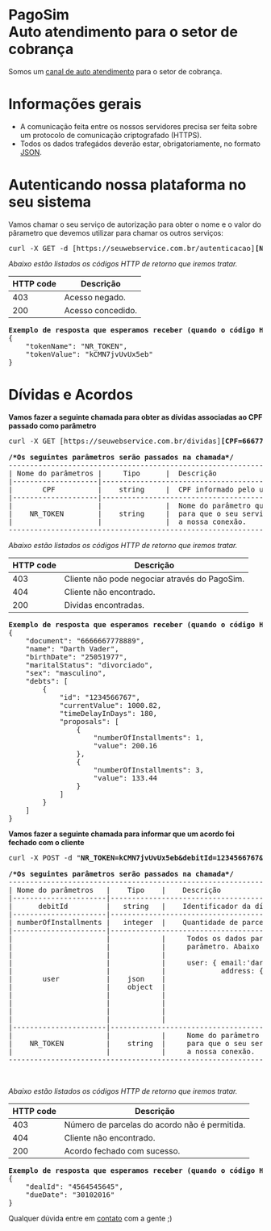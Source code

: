 PagoSim<br>Auto atendimento para o setor de cobrança
====

Somos um [canal de auto atendimento](http://www.slideshare.net/pagosim/apresentao-comercial-pagosim) para o setor de cobrança.


Informações gerais
===

* A comunicação feita entre os nossos servidores precisa ser feita sobre um protocolo de comunicação criptografado (HTTPS).
* Todos os dados trafegádos deverão estar, obrigatoriamente, no formato [JSON](http://www.json.org/).


Autenticando nossa plataforma no seu sistema
====

Vamos chamar o seu serviço de autorização para obter o nome e o valor do pârametro que devemos utilizar para chamar os outros serviços:

<pre>
curl -X GET -d [https://seuwebservice.com.br/autenticacao]<b>[Nossas credenciais]</b>
</pre>

*Abaixo estão listados os códigos HTTP de retorno que iremos tratar.*

| HTTP code |                   Descrição                                   |
|-----------|---------------------------------------------------------------|
| 403       |                   Acesso negado.                              |
| 200       |                   Acesso concedido.                           |

<pre>
<b>Exemplo de resposta que esperamos receber (quando o código HTTP for igual a 200)</b>
{
    "tokenName": "NR_TOKEN",
    "tokenValue": "kCMN7jvUvUx5eb"
}
</pre>

Dívidas e Acordos
====

__Vamos fazer a seguinte chamada para obter as dívidas associadas ao CPF passado como parâmetro__<br/>
<pre>
curl -X GET [https://seuwebservice.com.br/dividas]<b>[CPF=666777888999&NR_TOKEN=kCMN7jvUvUx5eb]</b>

<b>/*Os seguintes parâmetros serão passados na chamada*/</b>
---------------------------------------------------------------------------------------------------------
| Nome do parâmetros |     Tipo      |  Descrição                                     
|--------------------|-----------------------------------------------------------------------------------
|       CPF          |    string     |  CPF informado pelo usuário do PagoSim.        
|--------------------|-----------------------------------------------------------------------------------
|                    |               |  Nome do parâmetro que capturamos na autenticação e vamos enviar 
|    NR_TOKEN        |    string     |  para que o seu servidor reconheça, através do valor do parâmetro, 
|                    |               |  a nossa conexão. 
---------------------------------------------------------------------------------------------------------
</pre>

*Abaixo estão listados os códigos HTTP de retorno que iremos tratar.*

| HTTP code |                 Descrição                                     |
|-----------|---------------------------------------------------------------|
| 403       |                 Cliente não pode negociar através do PagoSim. |
| 404       |                 Cliente não encontrado.                       |
| 200       |                 Dividas encontradas.                          |

<pre>
<b>Exemplo de resposta que esperamos receber (quando o código HTTP for igual a 200)</b>
{
    "document": "6666667778889",
    "name": "Darth Vader",
    "birthDate": "25051977",
    "maritalStatus": "divorciado",
    "sex": "masculino",
    "debts": [
        {
            "id": "1234566767",
            "currentValue": 1000.82,
            "timeDelayInDays": 180,
            "proposals": [
                {
                    "numberOfInstallments": 1,
                    "value": 200.16
                },
                {
                    "numberOfInstallments": 3,
                    "value": 133.44
                }
            ]
        }
    ]
}
</pre>

__Vamos fazer a seguinte chamada para informar que um acordo foi fechado com o cliente__<br/>
<pre>
curl -X POST -d "<b>NR_TOKEN=kCMN7jvUvUx5eb&debitId=1234566767&numberOfInstallments=3</b>" [https://seuwebservice.com.br/acordo]

<b>/*Os seguintes parâmetros serão passados na chamada*/</b>
------------------------------------------------------------------------------------------------------------
| Nome do parâmetros   |    Tipo    |    Descrição                                     
|----------------------|------------------------------------------------------------------------------------
|      debitId         |   string   |    Identificador da dívida fornecida por vocês.        
|----------------------|------------------------------------------------------------------------------------
| numberOfInstallments |   integer  |    Quantidade de parcelas escolhidas para fechar o acordo.        
|----------------------|------------------------------------------------------------------------------------
|                      |            |     Todos os dados para contato informado pelo usuário serão enviados
|                      |            |     parâmetro. Abaixo um exemplo de preenchimento deste parâmetro.
|                      |            |      
|                      |            |     user: { email:'darthvader@starwars.com',
|                      |            |             address: { zipCode:66666090,
|       user           |    json    |                        street:'av paulista', 
|                      |    object  |                        number:1877, 
|                      |            |                        additionalInfo:'ap 67',
|                      |            |                        city:'Sao Paulo',
|                      |            |                        state:'SP' }
|                      |            |                        }
|----------------------|------------------------------------------------------------------------------------
|                      |            |     Nome do parâmetro que capturamos na autenticação e vamos enviar 
|    NR_TOKEN          |    string  |     para que o seu servidor reconheça, através do valor do parâmetro, 
|                      |            |     a nossa conexão.
------------------------------------------------------------------------------------------------------------


</pre>

*Abaixo estão listados os códigos HTTP de retorno que iremos tratar.*

| HTTP code |                 Descrição                                     |
|-----------|---------------------------------------------------------------|
| 403       |                 Número de parcelas do acordo não é permitida. |
| 404       |                 Cliente não encontrado.                       |
| 200       |                 Acordo fechado com sucesso.                   |

<pre>
<b>Exemplo de resposta que esperamos receber (quando o código HTTP for igual a 200)</b>
{
    "dealId": "4564545645",
    "dueDate": "30102016"
}
</pre>

Qualquer dúvida entre em [contato](mailto:devops@pagosim.com.br) com a gente ;) 

